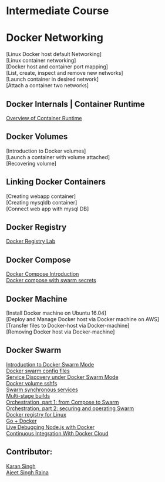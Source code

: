 # Intermediate Course


# Docker Networking

[Linux Docker host default Networking]<br>
[Linux container networking]<br>
[Docker host and container port mapping]<br>
[List, create, inspect and remove new networks]<br>
[Launch container in desired network]<br>
[Attach a container two networks]<br>


## Docker Internals | Container Runtime

[Overview of Container Runtime](https://github.com/collabnix/dockerlabs/tree/master/intermediate/contaner-runtimes)<br>


## Docker Volumes

[Introduction to Docker volumes]<br>
[Launch a container with volume attached]<br>
[Recovering volume]<br>


## Linking Docker Containers

[Creating webapp container]<br>
[Creating mysqldb container]<br>
[Connect web app with mysql DB]<br>

## Docker Registry

[Docker Registry Lab](https://github.com/collabnix/dockerlabs/tree/master/intermediate/registry)<br>

## Docker Compose

[Docker Compose Introduction]()<br>
[Docker compose with swarm secrets]()<br>

## Docker Machine

[Install Docker machine on Ubuntu 16.04]<br>
[Deploy and Manage Docker host via Docker machine on AWS]<br>
[Transfer files to Docker-host via Docker-machine]<br>
[Removing Docker host via Docker-machine]<br>

## Docker Swarm

[Introduction to Docker Swarm Mode](https://github.com/collabnix/dockerlabs/tree/master/intermediate/swarm-mode)<br>
[Docker swarm config files]()<br>
[Service Discovery under Docker Swarm Mode]()<br>
[Docker volume sshfs]()<br>
[Swarm synchronous services]()<br>
[Multi-stage builds]()<br>
[Orchestration, part 1: from Compose to Swarm]()<br>
[Orchestration, part 2: securing and operating Swarm]()<br>
[Docker registry for Linux]()<br>
[Go + Docker]()<br>
[Live Debugging Node.js with Docker]()<br>
[Continuous Integration With Docker Cloud]()<br>


## Contributor:

[Karan Singh](karangandhi0007@gmail.com)<br>
[Ajeet Singh Raina](ajeetraina@gmail.com)
